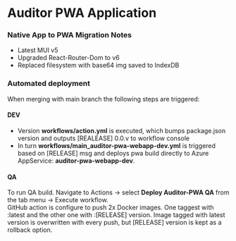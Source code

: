 # Auditor PWA Application

### Native App to PWA Migration Notes
- Latest MUI v5
- Upgraded React-Router-Dom to v6
- Replaced filesystem with base64 img saved to IndexDB

### Automated deployment

When merging with main branch the following steps are triggered:
#### DEV
- Version <b>workflows/action.yml</b> is executed, which bumps package.json version and outputs [REALEASE] 0.0.v to workflow console
- In turn <b>workflows/main_auditor-pwa-webapp-dev.yml</b> is triggered based on [RELEASE] msg and deploys pwa build directly to Azure AppService: <b>auditor-pwa-webapp-dev</b>.

#### QA
To run QA build. Navigate to Actions -> select <b>Deploy Auditor-PWA QA</b> from the tab menu -> Execute workflow.</br>
GitHub action is configure to push 2x Docker images. One taggest with :latest and the other one with :[RELEASE] version. Image tagged with latest version is overwritten with every push, but [RELEASE] version is kept as a rollback option.
